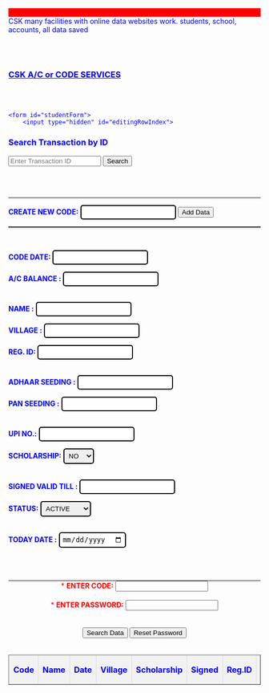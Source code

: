 <!DOCTYPE html>
<html lang="en">
<head>
    <meta charset="UTF-8">
    <meta name="viewport" content="width=device-width, initial-scale=1.0">
    <title>Registration Details</title>
    <style>
       
button {
      padding: 10px 20px;
      background-color: black;
      color: white;
      border: none;
      border-radius: 5px;
      cursor: pointer;
    }

 .result {
      background: #e6ffe6;
      padding: 15px;
      border-radius: 10px;
      margin-top: 15px;
    }   
       
       
  .footer {
      background-color: #002b5c;
      color: #fff;
      text-align: center;
      padding: 10px;
      margin-top: 30px;
    }    
    .container {
          padding: 20px;
      border-radius: 10px;
      box-shadow: 0 0 10px #ccc;
      max-width: 1000px;
      margin: auto;
    }
       
       
       
       
.ss {
      background-color: yellow;
      padding: 15px;
      border-radius: 10px;
      box-shadow: 0 0 10px #ccc;
      max-width: 1000px;
      margin: auto;
    }
       
       
       
       
       
 .codes    {
           
 border: 2px solid black;
            border-radius: 4px;
            outline: none;
            padding: 4px;
            color: black;
                }
       
       
 .cods    {
           
border: 2px solid black;
            border-radius: 7px;
            outline: none;
            padding: 8px;
            color: black;
            
   }   
       
  .sub {
            color: white;
            background: blue;
            padding: 10px 20px;
            border: none;
            cursor: pointer;
            border-radius: 15px;
        }
        .sub:hover {
            background-color: darkgreen;
        }
        table {
            width: 100%;
            border-collapse: collapse;
        }
        th, td {
            border: 1px solid #dddddd;
            text-align: left;
            padding: 8px;
        }
        th {
            background-color: #f2f2f2;
            font-weight: bold;
        }
        td {
            color: black;
            font-weight: bold;
        }
        .code {
            border: 2px solid black;
            border-radius: 5px;
            outline: none;
            padding: 5px;
            color: black;
        }
        
 .pass {
            border: 3px solid black;
            border-radius: 7px;
            outline: none;
            padding: 8px;
            color: black;
        }
        
.code:focus {
            border: 2px solid blue;
        }
        .pass:focus {
            border: 3px solid red;
        }
             hr {
  border: none;
  border-top: 0px solid #ccc;
  margin: 0px 0;
}   
        
</style>
</head>
<body text="blue">
    
    


  
  
 
    
     
<marquee bgcolor="red" scrolldelay="1" scrollamount="1">
    <font color="yellow"><b>ONLY FOR ADMIN PURPOSE USING SATURDAY AND SUNDAY AFFI. TO JASKARAN SINGH DEOL</b></font>
</marquee>
<br>

<div class="footer">
    CSK many facilities with online data websites work. students, school, accounts, all data saved
</div>

<br><br>

<div class="container">
    <h3><u>CSK A/C or CODE SERVICES</u></h3>
    <br><br>

    <form id="studentForm">
        <input type="hidden" id="editingRowIndex">
<h3>Search Transaction by ID</h3>
<input type="text" class="cods" id="searchTransactionId" placeholder="Enter Transaction ID" />
<button onclick="searchTransactionById()">Search</button>
<div id="transactionStatusResult"></div>

<br><br><hr>
       
       
 <label for="newCode"><b>CREATE NEW CODE:</b></label>
        <input type="number" id="newCode" class="code"> 
        <input type="button" value="Add Data" class="sub" onclick="addStudent()">
        <br><hr><hr>

        
   <br>

<label for="studentD"><b>CODE DATE:</b></label>
        <input type="text" id="studentD" class="code" required>

<label for="studentB"><b>A/C BALANCE :</b></label>
        <input type="number" id="studentB" class="code" required><br><br>

<label for="studentreg"><b>NAME :</b></label>
        <input type="text" id="studentreg" class="code" required>

 <label for="studentrecipt"><b>VILLAGE :</b></label>
        <input type="text" id="studentrecipt" class="code" required>

<label for="studentstatus"><b>REG. ID:</b></label>
        <input type="text" id="studentstatus" class="code"><br><br>

<label for="studentAdhaar"><b>ADHAAR SEEDING :</b></label>
        <input type="text" id="studentAdhaar" class="code" required>

 <label for="studentPan"><b>PAN SEEDING :</b></label>
        <input type="text" id="studentPan" class="code" required><br><br>

 <label for="studentform"><b>UPI NO.:</b></label>
        <input type="number" id="studentform" class="code">

<label for="studentpay"><b>SCHOLARSHIP:</b></label>
        <select id="studentpay" class="code">
            <option value="NO">NO</option>
            <option value="YES">YES</option>
        </select><br><br>

<label for="studentTD"><b>SIGNED VALID TILL :</b></label>
        <input type="text" id="studentTD" class="code" required>

 <label for="studentsign"><b>STATUS:</b></label>
        <select id="studentsign" class="code">
            <option value="ACTIVE">ACTIVE</option>
            <option value="DEACTIVE">DEACTIVE</option>
        </select><br><br>

<label for="studenttype"><b>TODAY DATE :</b></label>
        <input type="date" id="studenttype" class="code" required>
        <br><br>
<br><br>
<hr>




   <center>
            <font color="red">*
            <label for="studentID"><b>ENTER CODE:</b></font></label> 
            <input type="text" id="studentID" class="pass" required> 
        </center>
        <br>
        <center>
            <font color="red">*</font>  
            <label for="password"><font color="red"><b>ENTER PASSWORD:</b></font></label>
            <input type="password" id="password" class="pass" required>
        </center><br><br>

 <center>
            <input type="button" value="Search Data" class="sub" onclick="searchStudent()">
            <input type="button" value="Save Changes" id="saveButton" class="sub" style="display:none;" onclick="saveEditedStudent()">
            
            
   <input type="button" value="Reset Password" class="sub" onclick="resetPassword()">      
            
            
            
 </center>
    </form>
</div>

<br>

<table id="feesTable" border="1">
    <thead>
        <tr>
            <th>Code</th>
            <th>Name</th>
            <th>Date</th>
            <th>Village</th>
            <th>Scholarship</th>
            <th>Signed</th>
            <th>Reg.ID</th>
            <th>UPI NO.</th>
            <th>ADHAAR seeding</th>
            <th>PAN Seeding</th>
            <th>BAL.(INR)</th>
            <th>Last Update</th>
            <th>Status</th>
            <th>Actions</th>
        </tr>
    </thead>
    <tbody></tbody>
</table>

<div id="transactionHistory" style="margin-top:20px;"></div>
<br>

<script>




// Initial Setup
if (!localStorage.getItem("adminPassword")) {
    localStorage.setItem("adminPassword", "Q02");
}

let editIndex = null; // Declare this globally

// Add Student
function addStudent() {
    let password = document.getElementById("password").value.trim();
    if (password !== localStorage.getItem("adminPassword")) {
        alert("Incorrect password.");
        return;
    }
    
    
    
    
    
    let students = JSON.parse(localStorage.getItem("students")) || [];
    let newStudent = {
        studentID: document.getElementById("studentID").value.trim(),
        studentreg: document.getElementById("studentreg").value.trim(),
        studentD: document.getElementById("studentD").value.trim(),
        studentrecipt: document.getElementById("studentrecipt").value.trim(),
        studentpay: document.getElementById("studentpay").value.trim(),
        studentTD: document.getElementById("studentTD").value.trim(),
        studentstatus: document.getElementById("studentstatus").value.trim(),
        studentform: document.getElementById("studentform").value.trim(),
        studentAdhaar: document.getElementById("studentAdhaar").value.trim(),
        studentPan: document.getElementById("studentPan").value.trim(),
        studentB: parseFloat(document.getElementById("studentB").value.trim()),
        studenttype: document.getElementById("studenttype").value.trim(),
        studentsign: document.getElementById("studentsign").value.trim(),
        history: []
    };
    students.push(newStudent);
    localStorage.setItem("students", JSON.stringify(students));
    alert("Data added successfully!");
    document.getElementById("studentForm").reset();
    searchStudent();
}

// Search Student
function searchStudent() {
    let searchID = document.getElementById("studentID").value.trim();
    let password = document.getElementById("password").value.trim();
    if (!searchID) {
        alert("Enter Code.");
        return;
    }
    if (password !== localStorage.getItem("adminPassword")) {
        alert("Incorrect password.");
        return;
    }

    let students = JSON.parse(localStorage.getItem("students")) || [];
    let tableBody = document.getElementById("feesTable").getElementsByTagName('tbody')[0];
    tableBody.innerHTML = "";

    let found = false;
    students.forEach((student, index) => {
        if (student.studentID === searchID) {
            found = true;
            let row = tableBody.insertRow();
            Object.entries(student).forEach(([key, value]) => {
                let cell = row.insertCell();
                if (key === "studentB") {
                    cell.innerHTML = `<span style="color:green;">₹${value}</span>`;
                } else if (key === "studentTD") {
                    cell.innerHTML = `<span style="color:red;">${value}</span>`;
                } else if (key === "studentAdhaar") {
                    cell.innerHTML = `<span style="color:green;">${value}</span>`;
                } else {
                    cell.textContent = value;
                }
            });
            let actionsCell = row.insertCell();
            actionsCell.innerHTML = `
                <button onclick="editStudent(${index})">Edit</button>
                <button onclick="deleteStudent(${index})">Delete</button>
                <button onclick="transferMoney(${index})">Transfer</button>
                <button onclick="depositMoney(${index})">Deposit</button>
                <button onclick="withdrawMoney(${index})">Withdraw</button>
                <button onclick="swipeMoney(${index})">Swipe DR</button>
                <button onclick="miniMoney(${index})">Add Mini Bal CHRG</button>
                <button onclick="transferToAdhaar(${index})">Aadhaar Transfer</button>
                
                <button onclick="showHistory('${student.studentID}')">Statement</button>`;
        }
    });
    if (!found) {
        alert("Code not found.");
    }
}

// Edit Student
function editStudent(index) {
    let password = prompt("Enter password to edit:");
    if (password !== localStorage.getItem("adminPassword")) {
        alert("Incorrect password.");
        return;
    }

    let students = JSON.parse(localStorage.getItem("students")) || [];
    let student = students[index];

    document.getElementById("studentID").value = student.studentID;
    document.getElementById("studentreg").value = student.studentreg;
    document.getElementById("studentD").value = student.studentD;
    document.getElementById("studentrecipt").value = student.studentrecipt;
    document.getElementById("studentpay").value = student.studentpay;
    document.getElementById("studentTD").value = student.studentTD;
    document.getElementById("studentstatus").value = student.studentstatus;
    document.getElementById("studentform").value = student.studentform;
    document.getElementById("studentAdhaar").value = student.studentAdhaar;
    document.getElementById("studentPan").value = student.studentPan;
    document.getElementById("studentB").value = student.studentB;
    document.getElementById("studenttype").value = student.studenttype;
    document.getElementById("studentsign").value = student.studentsign;

    editIndex = index;
    document.getElementById("saveButton").style.display = "inline-block";
}

// Save Edited Student
function saveEditedStudent() {
    let password = document.getElementById("password").value.trim();
    if (password !== localStorage.getItem("adminPassword")) {
        alert("Incorrect password. Cannot save changes.");
        return;
    }

    let students = JSON.parse(localStorage.getItem("students")) || [];
    let updatedStudent = {
        studentID: document.getElementById("studentID").value.trim(),
        studentreg: document.getElementById("studentreg").value.trim(),
        studentD: document.getElementById("studentD").value.trim(),
        studentrecipt: document.getElementById("studentrecipt").value.trim(),
        studentpay: document.getElementById("studentpay").value.trim(),
        studentTD: document.getElementById("studentTD").value.trim(),
        studentstatus: document.getElementById("studentstatus").value.trim(),
        studentform: document.getElementById("studentform").value.trim(),
        studentAdhaar: document.getElementById("studentAdhaar").value.trim(),
        studentPan: document.getElementById("studentPan").value.trim(),
        studentB: parseFloat(document.getElementById("studentB").value.trim()),
        studenttype: document.getElementById("studenttype").value.trim(),
        studentsign: document.getElementById("studentsign").value.trim()
    };

    if (editIndex !== null) {
        students[editIndex] = updatedStudent;
        localStorage.setItem("students", JSON.stringify(students));
        alert("Changes saved successfully!");
        document.getElementById("studentForm").reset();
        document.getElementById("saveButton").style.display = "none";
        editIndex = null;
        searchStudent();
    } else {
        alert("No student selected for editing.");
    }
}

// Delete Student
function deleteStudent(index) {
    let password = prompt("Enter password to delete:");
    if (password !== localStorage.getItem("adminPassword")) {
        alert("Incorrect password.");
        return;
    }
    let students = JSON.parse(localStorage.getItem("students")) || [];
    students.splice(index, 1);
    localStorage.setItem("students", JSON.stringify(students));
    searchStudent();
}
// Deposit Money
function depositMoney(index) {
    let password = prompt("Enter password to deposit:");
    if (password !== localStorage.getItem("adminPassword")) {
        alert("Incorrect password.");
        return;
    }

    let students = JSON.parse(localStorage.getItem("students")) || [];
    let student = students[index];
    let amount = parseFloat(prompt("Enter amount to deposit:"));

    if (isNaN(amount) || amount <= 0) {
        alert("Invalid amount.");
        return;
    }

    student.studentB = (parseFloat(student.studentB) + amount).toFixed(2);
    localStorage.setItem("students", JSON.stringify(students));

    let checkId = prompt("Enter Check Number:");

    let transactions = JSON.parse(localStorage.getItem("transactions")) || [];
    transactions.push({
        transactionId: checkId,
        sender: "CASH",
        recipient: student.studentID,
        amount: amount,
        date: new Date().toLocaleString(),
        recipientBalance: student.studentB,
        type: "deposit"
    });
    localStorage.setItem("transactions", JSON.stringify(transactions));

    alert(`₹${amount} deposited successfully!`);
    searchStudent();
}
// Withdraw Money
function withdrawMoney(index) {
    let password = prompt("Enter password to withdraw:");
    if (password !== localStorage.getItem("adminPassword")) {
        alert("Incorrect password.");
        return;
    }

    let students = JSON.parse(localStorage.getItem("students")) || [];
    let student = students[index];
    let amount = parseFloat(prompt("Enter amount to withdraw:"));

    if (isNaN(amount) || amount <= 0 || amount > parseFloat(student.studentB)) {
        alert("Invalid or insufficient amount.");
        return;
    }

    student.studentB = (parseFloat(student.studentB) - amount).toFixed(2);
    localStorage.setItem("students", JSON.stringify(students));

    let checkId = prompt("Enter Check Number:");

    let transactions = JSON.parse(localStorage.getItem("transactions")) || [];
    transactions.push({
        transactionId: checkId,
        sender: student.studentID,
        recipient: "CASH",
        amount: amount,
        date: new Date().toLocaleString(),
        senderBalance: student.studentB,
        type: "withdraw"
    });
    localStorage.setItem("transactions", JSON.stringify(transactions));

    alert(`₹${amount} withdrawn successfully!`);
    searchStudent();
}

// Swipe DR Money
function swipeMoney(index) {
    let password = prompt("Enter password to Swipe DR:");
    if (password !== localStorage.getItem("adminPassword")) {
        alert("Incorrect password.");
        return;
    }

    let students = JSON.parse(localStorage.getItem("students")) || [];
    let student = students[index];
    let amount = parseFloat(prompt("Enter amount to Swipe DR:"));

    if (isNaN(amount) || amount <= 0 || amount > parseFloat(student.studentB)) {
        alert("Invalid or insufficient amount.");
        return;
    }

    student.studentB = (parseFloat(student.studentB) - amount).toFixed(2);
    localStorage.setItem("students", JSON.stringify(students));

    let checkId = prompt("Enter Draft:");

    let transactions = JSON.parse(localStorage.getItem("transactions")) || [];
    transactions.push({
        transactionId: checkId,
        sender: student.studentID,
        recipient: "CHARGES",
        amount: amount,
        date: new Date().toLocaleString(),
        senderBalance: student.studentB,
        type: "Swipe DR"
    });
    localStorage.setItem("transactions", JSON.stringify(transactions));

    alert(`₹${amount} Swipe DR successfully!`);
    searchStudent();
}
// Mini Bal Money
function miniMoney(index) {
    let password = prompt("Enter password to Mini bal charge:");
    if (password !== localStorage.getItem("adminPassword")) {
        alert("Incorrect password.");
        return;
    }

    let students = JSON.parse(localStorage.getItem("students")) || [];
    let student = students[index];
    let amount = parseFloat(prompt("Enter amount :"));

    if (isNaN(amount) || amount <= 0 || amount > parseFloat(student.studentB)) {
        alert("Invalid or insufficient amount.");
        return;
    }

    student.studentB = (parseFloat(student.studentB) - amount).toFixed(2);
    localStorage.setItem("students", JSON.stringify(students));

    let checkId = prompt("Enter draft:");

    let transactions = JSON.parse(localStorage.getItem("transactions")) || [];
    transactions.push({
        transactionId: checkId,
        sender: student.studentID,
        recipient: "Mini Bal Charge",
        amount: amount,
        date: new Date().toLocaleString(),
        senderBalance: student.studentB,
        type: "Charge"
    });
    localStorage.setItem("transactions", JSON.stringify(transactions));

    alert(`₹${amount} Mini Bal Charged successfully!`);
    searchStudent();
}



function transferToAdhaar(index) {
    let password = prompt("Enter password for Aadhaar transfer:");
    if (password !== localStorage.getItem("adminPassword")) {
        alert("Incorrect password.");
        return;
    }

    let students = JSON.parse(localStorage.getItem("students")) || [];
    let sender = students[index];
    let amount = parseFloat(prompt(`Current Balance: ₹${sender.studentB}\nEnter amount to transfer:`));

    if (isNaN(amount) || amount <= 0) {
        alert("Invalid amount.");
        return;
    }

    if (amount > parseFloat(sender.studentB)) {
        alert("Insufficient balance.");
        return;
    }

    let recipientAdhaar = prompt("Enter Aadhaar number:");
    let recipient = students.find(s => s.studentAdhaar === recipientAdhaar);

    if (!recipient) {
        alert(" Aadhaar not Linked to a/c");
        return;
    }

    let transactionId = prompt("Enter Transaction ID:");
    sender.studentB = (parseFloat(sender.studentB) - amount).toFixed(2);
    recipient.studentB = (parseFloat(recipient.studentB) + amount).toFixed(2);

    localStorage.setItem("students", JSON.stringify(students));

    let transactions = JSON.parse(localStorage.getItem("transactions")) || [];
    transactions.push({
        transactionId: transactionId,
        sender: sender.studentID,
        recipient: recipient.studentID,
        amount: amount,
        date: new Date().toLocaleString(),
        senderBalance: sender.studentB,
        recipientBalance: recipient.studentB,
        type: "Aadhaar Transfer"
    });
    localStorage.setItem("transactions", JSON.stringify(transactions));

    alert(`₹${amount} transferred to Aadhaar successfully!`);
    searchStudent();
}

// Show Transaction History
function showHistory(code) {
    let password = prompt("Enter password to view Statement:");
    if (password !== localStorage.getItem("adminPassword")) {
        alert("Incorrect password.");
        return;
    }

    let transactions = JSON.parse(localStorage.getItem("transactions")) || [];
    let historyDiv = document.getElementById("transactionHistory");

    if (!historyDiv) {
        alert("History div not found! Make sure you have <div id='transactionHistory'></div> in your HTML.");
        return;
    }

    let history = transactions.filter(t => t.sender === code || t.recipient === code);

    if (history.length === 0) {
        historyDiv.innerHTML = `<h3>No transaction Statement for Code: <span style="color:blue;">${code}</span></h3>`;
        return;
    }

    let html = `<h3>Transaction Statement for <span style="color:blue;">${code}</span>:</h3>
    <table border="1" cellpadding="5" cellspacing="0" style="border-collapse:collapse; width:100%;">
        <thead>
            <tr style="background:#f2f2f2;">
                <th>Transaction ID</th>
                <th>Type</th>
                <th>Amount</th>
                <th>A/C or UPI </th>
                <th>Date</th>
                <th>Available Balance</th>
            </tr>
        </thead><tbody>`;

    history.forEach(t => {
        let isSender = t.sender === code;
        let amount = (isSender ? "-" : "+") + "₹" + parseFloat(t.amount).toFixed(2);
        let balance = isSender ? t.senderBalance : t.recipientBalance;
        let type = t.type === "deposit" ? "Deposit" : t.type === "withdraw" ? "Withdraw" : (isSender ? "Debit" : "Credit");
        let color = (isSender && t.type !== "deposit") || t.type === "withdraw" ? "red" : "green";
        let otherParty = isSender ? t.recipient : t.sender;

        html += `<tr>
            <td>${t.transactionId}</td>
            <td style="color:${color};">${type}</td>
            <td style="color:${color};">${amount}</td>
            <td>${otherParty}</td>
            <td>${t.date}</td>
            <td>₹${balance}</td>
        </tr>`;
    });

    html += `</tbody></table>`;

    historyDiv.innerHTML = html;
}


function generateRandomTransactionId(length = 8) {
    const chars = 'ABCDEFGHIJKLMNOPQRSTUVWXYZ0123456789';
    let result = '';
    for (let i = 0; i < length; i++) {
        result += chars.charAt(Math.floor(Math.random() * chars.length));
    }
    return result;
}

function transferMoney(index) {
    let password = prompt("Enter password to transfer money:");
    if (password !== localStorage.getItem("adminPassword")) {
        alert("Incorrect password.");
        return;
    }

    let students = JSON.parse(localStorage.getItem("students")) || [];
    let sender = students[index];

    let recipientID = prompt("Enter Recipent Code :");
    let recipient = students.find(s => s.studentID === recipientID);

    if (!recipient) {
        alert("Recipient Code not found.");
        return;
    }

    if (recipient.studentID === sender.studentID) {
        alert("Cannot transfer to the same account.");
        return;
    }

    let amount = parseFloat(prompt(`Sender Balance: ₹${sender.studentB}\nEnter amount to transfer:`));
    if (isNaN(amount) || amount <= 0) {
        alert("Invalid amount.");
        return;
    }

    if (amount > parseFloat(sender.studentB)) {
        alert("Insufficient balance.");
        return;
    }

    let transactionId = generateRandomTransactionId(8); // Generate random 8-char ID

    // Update balances
    sender.studentB = (parseFloat(sender.studentB) - amount).toFixed(2);
    recipient.studentB = (parseFloat(recipient.studentB) + amount).toFixed(2);

    localStorage.setItem("students", JSON.stringify(students));

    // Save transaction
    let transactions = JSON.parse(localStorage.getItem("transactions")) || [];
    transactions.push({
        transactionId: transactionId,
        sender: sender.studentID,
        recipient: recipient.studentID,
        amount: amount,
        date: new Date().toLocaleString(),
        senderBalance: sender.studentB,
        recipientBalance: recipient.studentB,
        type: "Transfer"
    });
    localStorage.setItem("transactions", JSON.stringify(transactions));

    alert(`₹${amount} transferred successfully from ${sender.studentID} to ${recipient.studentID}!\nTransaction ID: ${transactionId}`);
    searchStudent();
}


function searchTransactionById() {
    let password = prompt("Enter password to check Transaction ID:");
    if (password !== localStorage.getItem("adminPassword")) {
        alert("Incorrect password.");
        return;
    }

    let trxId = document.getElementById("searchTransactionId").value.trim().toUpperCase();
    if (!trxId) {
        alert("Enter a Transaction ID.");
        return;
    }

    let transactions = JSON.parse(localStorage.getItem("transactions")) || [];

    // FIXED LINE: Prevent toUpperCase error
    let result = transactions.find(t => t && t.transactionId && t.transactionId.toUpperCase() === trxId);

    let resultDiv = document.getElementById("transactionStatusResult");

    if (!result) {
        resultDiv.innerHTML = `<p style="color:red;">Transaction ID <strong>${trxId}</strong> not found.</p>`;
        return;
    }

    // Determine viewer (assume sender if unknown)
    let viewerCode = result.sender;
    let isSender = result.sender === viewerCode;

    // Determine transaction type
    let type;
    if (result.type === "deposit") {
        type = "Deposit";
    } else if (result.type === "withdraw") {
        type = "Withdraw";
    } else if (result.type === "Aadhaar Transfer") {
        type = isSender ? "Aadhaar Credit" : "Aadhaar Debit";
    } else {
        type = isSender ? "Debit" : "Credit";
    }

    let color = (type === "Debit" || type.includes("Withdraw")) ? "red" : "green";
    let sign = color === "red" ? "-" : "+";
    let amount = sign + "₹" + parseFloat(result.amount).toFixed(2);
    let balance = isSender ? result.senderBalance : result.recipientBalance;
    let otherParty = isSender ? result.recipient : result.sender;

    let html = `<h3>Transaction Details</h3>
        <table border="1" cellpadding="5" cellspacing="0" style="border-collapse:collapse; width:100%;">
        <thead>
            <tr style="background:#f2f2f2;">
                <th>Transaction ID</th>
                <th>Type</th>
                <th>Amount</th>
                <th>TO (A/C)</th>
                <th>Date</th>
                <th>Balance After</th>
            </tr>
        </thead>
        <tbody>
            <tr>
                <td>${result.transactionId}</td>
                <td style="color:${color};">${type}</td>
                <td style="color:${color};">${amount}</td>
                <td>${otherParty}</td>
                <td>${result.date}</td>
                <td>₹${balance}</td>
            </tr>
        </tbody></table>`;

    resultDiv.innerHTML = html;
}





// Reset Password
function resetPassword() {
    let userId = prompt("Enter User ID to reset password:");
    if (userId === "JASK9781") {
        let newPass = prompt("Enter New Password:");
        if (newPass) {
            localStorage.setItem("adminPassword", newPass.trim());
            alert("Password reset successful!");
        }
    } else {
        alert("Wrong User ID.");
    }
}

</script>
  
  
</body>
</html>
